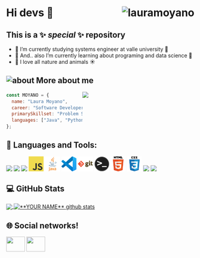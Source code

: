 # <img  align="right" src="https://komarev.com/ghpvc/?username=lauramoyano&label=Profile%20views&color=0e75b6&style=flat" alt="lauramoyano" />  Hi devs 👋


 ## This is a ✨ _special_ ✨ repository 

- 🔭 I’m currently studying systems engineer at valle university 🔭
- 🌱 And.. also I’m currently learning about programing and data science 🌱 
- :bear: I love all nature and animals :sunny:

## <img width="30" height="20" alt="about" src="https://raw.github.com/elizarov/elizarov/master/about.png"> More about me

<img align="right" width="300" src="https://camo.githubusercontent.com/ce44b3f848998271c133c7dcba1540cac117520be69e952e5af2831b403f063b/68747470733a2f2f632e74656e6f722e636f6d2f53353962506b543070716341414141432f70726f6772616d6d696e672e676966" />

``` JavaScript
const MOYANO = {
  name: "Laura Moyano",
  career: "Software Developer",
  primarySkillset: "Problem Solving, Teamwork, Pro-active, Self-taught, Continous learning, Leadership, Proactivity, Responsibility",
  languages: ["Java", "Python", "JavaScript", "C++", "React"]
};
```  


## :wrench: **Languages and Tools:**

<code><img height="40" src="https://upload.wikimedia.org/wikipedia/commons/thumb/c/c3/Python-logo-notext.svg/800px-Python-logo-notext.svg.png"></code>
<code><img height="40" src="https://upload.wikimedia.org/wikipedia/commons/thumb/4/47/React.svg/800px-React.svg.png"></code>
<code><img height="40" src="https://upload.wikimedia.org/wikipedia/commons/thumb/d/d9/Node.js_logo.svg/1024px-Node.js_logo.svg.png"></code>
<code><img height="40" src="https://raw.githubusercontent.com/github/explore/80688e429a7d4ef2fca1e82350fe8e3517d3494d/topics/javascript/javascript.png"></code>
<code><img height="40" src="https://raw.githubusercontent.com/github/explore/80688e429a7d4ef2fca1e82350fe8e3517d3494d/topics/java/java.png"></code>
<code><img height="40" src="https://raw.githubusercontent.com/github/explore/80688e429a7d4ef2fca1e82350fe8e3517d3494d/topics/visual-studio-code/visual-studio-code.png"></code>
<code><img height="40" src="https://raw.githubusercontent.com/github/explore/80688e429a7d4ef2fca1e82350fe8e3517d3494d/topics/git/git.png"></code>
<code><img height="40" src="https://raw.githubusercontent.com/github/explore/80688e429a7d4ef2fca1e82350fe8e3517d3494d/topics/terminal/terminal.png"></code>
<code><img height="40" src="https://raw.githubusercontent.com/github/explore/80688e429a7d4ef2fca1e82350fe8e3517d3494d/topics/html/html.png"></code>
<code><img height="40" src="https://raw.githubusercontent.com/github/explore/80688e429a7d4ef2fca1e82350fe8e3517d3494d/topics/css/css.png"></code>
<code><img height="40" src="https://jira.zurichseguros.com.co/images/atlassian-jira-logo-large.png"></code>
<code><img height="40" src="https://tech.osteel.me/images/2020/03/04/docker-introduction-01.jpg"></code>

## :computer: **GitHub Stats**

<a href="https://github.com/Gurupreet">
   <img align="center" src="https://github-readme-stats.vercel.app/api/top-langs/?username=lauramoyano&theme=dracula&hide_langs_below=1" />
</a>

<a href="https://github.com/Gurupreet">
  <img align="center" src="https://github-readme-stats.vercel.app/api?username=lauramoyano&show_icons=true&theme=dracula&line_height=27" alt="**YOUR NAME** github stats"/>
</a>


## :globe_with_meridians: Social networks!

<p align="left">
  <a href="mailto:laura.moyano.go@gmail.com" alt="Gmail">
  <img height="40" width="50" src="https://upload.wikimedia.org/wikipedia/commons/thumb/7/7e/Gmail_icon_%282020%29.svg/320px-Gmail_icon_%282020%29.svg.png" /></a>

  <a href="https://www.linkedin.com/in/moyanolau/" alt="Linkedin">
  <img height="40" width="50" src="https://play-lh.googleusercontent.com/kMofEFLjobZy_bCuaiDogzBcUT-dz3BBbOrIEjJ-hqOabjK8ieuevGe6wlTD15QzOqw" /></a>
</p> 


